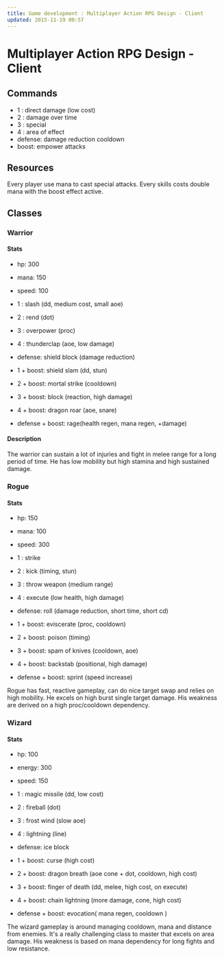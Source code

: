 ```yaml
---
title: Game development : Multiplayer Action RPG Design - Client
updated: 2015-11-19 00:57
---
```


# Multiplayer Action RPG Design - Client

## Commands

- 1 : direct damage (low cost)
- 2 : damage over time
- 3 : special
- 4 : area of effect
- defense: damage reduction cooldown
- boost: empower attacks

## Resources

Every player use mana to cast special attacks.
Every skills costs double mana with the boost effect active.

## Classes

### Warrior

#### Stats

- hp: 300
- mana: 150
- speed: 100

- 1 : slash (dd, medium cost, small aoe)
- 2 : rend (dot)
- 3 : overpower (proc)
- 4 : thunderclap (aoe, low damage)
- defense: shield block (damage reduction)
- 1 + boost: shield slam (dd, stun)
- 2 + boost: mortal strike (cooldown)
- 3 + boost: block (reaction, high damage)
- 4 + boost: dragon roar (aoe, snare)
- defense + boost: rage(health regen, mana regen, +damage)

#### Description
The warrior can sustain a lot of injuries and fight in melee range for a long period of time.
He has low mobility but high stamina and high sustained damage.

### Rogue

#### Stats

- hp: 150
- mana: 100
- speed: 300

- 1 : strike
- 2 : kick (timing, stun)
- 3 : throw weapon (medium range)
- 4 : execute (low health, high damage)
- defense: roll (damage reduction, short time, short cd)
- 1 + boost: eviscerate (proc, cooldown)
- 2 + boost: poison (timing)
- 3 + boost: spam of knives (cooldown, aoe)
- 4 + boost: backstab (positional, high damage)
- defense + boost: sprint (speed increase)

Rogue has fast, reactive gameplay, can do nice target swap and relies on high mobility.
He excels on high burst single target damage.
His weakness are derived on a high proc/cooldown dependency.

### Wizard

#### Stats

- hp: 100
- energy: 300
- speed: 150

- 1 : magic missile (dd, low cost)
- 2 : fireball (dot)
- 3 : frost wind (slow aoe)
- 4 : lightning (line)
- defense: ice block
- 1 + boost: curse (high cost)
- 2 + boost: dragon breath (aoe cone + dot, cooldown, high cost)
- 3 + boost: finger of death (dd, melee, high cost, on execute)
- 4 + boost: chain lightning (more damage, cone, high cost)
- defense + boost: evocation( mana regen, cooldown )

The wizard gameplay is around managing cooldown, mana and distance from enemies.
It's a really challenging class to master that excels on area damage.
His weakness is based on mana dependency for long fights and low resistance.
